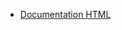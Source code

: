 * [Documentation HTML](https://stash***REMOVED***/projects/INFRASTRUCTURE/repos/metrics/raw/generated-docs/index.html)
